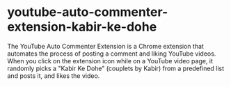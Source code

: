 # youtube-auto-commenter-extension-kabir-ke-dohe
The YouTube Auto Commenter Extension is a Chrome extension that automates the process of posting a comment and liking YouTube videos. When you click on the extension icon while on a YouTube video page, it randomly picks a "Kabir Ke Dohe" (couplets by Kabir) from a predefined list and posts it, and likes the video.
